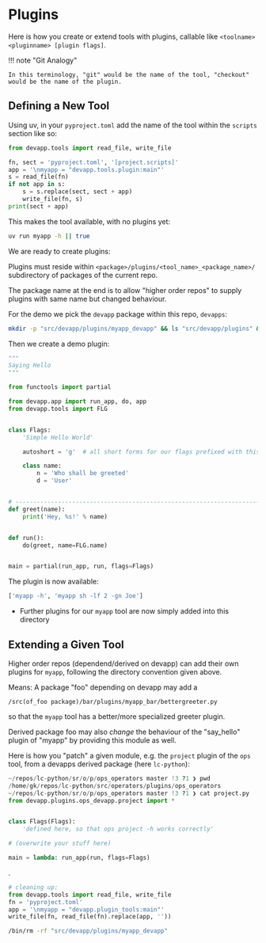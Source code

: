 # Plugins

Here is how you create or extend tools with plugins, callable like `<toolname> <pluginname> [plugin flags]`.

!!! note "Git Analogy"

    In this terminology, "git" would be the name of the tool, "checkout" would be the name of the plugin.

## Defining a **New** Tool

Using uv, in your `pyproject.toml` add the name of the tool within the `scripts` section like so:

```python lp hide_cmd=True mode=python
from devapp.tools import read_file, write_file

fn, sect = 'pyproject.toml', '[project.scripts]'
app = '\nmyapp = "devapp.tools.plugin:main"'
s = read_file(fn)
if not app in s:
    s = s.replace(sect, sect + app)
    write_file(fn, s)
print(sect + app)
```

This makes the tool available, with no plugins yet:

```bash lp fmt=xt_flat
uv run myapp -h || true
```

We are ready to create plugins:

Plugins must reside within `<package>/plugins/<tool_name>_<package_name>/` subdirectory of packages of the current repo.

The package name at the end is to allow "higher order repos" to supply plugins with same name but changed behaviour.

For the demo we pick the `devapp` package within this repo, `devapps`:

```bash lp fmt=xt_flat asserts="myapp_devapp"
mkdir -p "src/devapp/plugins/myapp_devapp" && ls "src/devapp/plugins" && pwd
```

Then we create a demo plugin:

```python lp fn=src/devapp/plugins/myapp_devapp/say_hello.py mode=make_file
"""
Saying Hello
"""

from functools import partial

from devapp.app import run_app, do, app
from devapp.tools import FLG


class Flags:
    'Simple Hello World'

    autoshort = 'g'  # all short forms for our flags prefixed with this

    class name:
        n = 'Who shall be greeted'
        d = 'User'


# --------------------------------------------------------------------------- app
def greet(name):
    print('Hey, %s!' % name)


def run():
    do(greet, name=FLG.name)


main = partial(run_app, run, flags=Flags)
```

The plugin is now available:

```bash lp fmt=xt_flat asserts="Hey, Joe"
['myapp -h', 'myapp sh -lf 2 -gn Joe']
```

- Further plugins for our `myapp` tool are now simply added into this directory

## Extending a Given Tool

Higher order repos (dependend/derived on devapp) can add their own plugins for `myapp`, following
the directory convention given above.

Means: A package "foo" depending on devapp may add a

    /src(of_foo package)/bar/plugins/myapp_bar/bettergreeter.py

so that the `myapp` tool has a better/more specialized greeter plugin.

Derived package foo may also _change_ the behaviour of the "say_hello" plugin of "myapp" by
providing this module as well.

Here is how you "patch" a given module, e.g. the `project` plugin of the `ops` tool, from a devapps
derived package (here `lc-python`):

```python
~/repos/lc-python/sr/o/p/ops_operators master !3 ?1 ❯ pwd
/home/gk/repos/lc-python/src/operators/plugins/ops_operators
~/repos/lc-python/sr/o/p/ops_operators master !3 ?1 ❯ cat project.py
from devapp.plugins.ops_devapp.project import *


class Flags(Flags):
    'defined here, so that ops project -h works correctly'

# (overwrite your stuff here)

main = lambda: run_app(run, flags=Flags)
```

.

```python lp silent=True mode=python
# cleaning up:
from devapp.tools import read_file, write_file
fn = 'pyproject.toml'
app = '\nmyapp = "devapp.plugin_tools:main"'
write_file(fn, read_file(fn).replace(app, ''))
```

```bash lp  silent=True
/bin/rm -rf "src/devapp/plugins/myapp_devapp"
```
